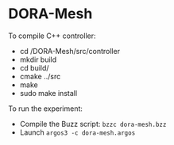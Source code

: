 # DORA-Mesh

To compile C++ controller:

- cd /DORA-Mesh/src/controller
- mkdir build
- cd build/ 
- cmake ../src
- make 
- sudo make install

To run the experiment:

- Compile the Buzz script: `bzzc dora-mesh.bzz`
- Launch `argos3 -c dora-mesh.argos`
